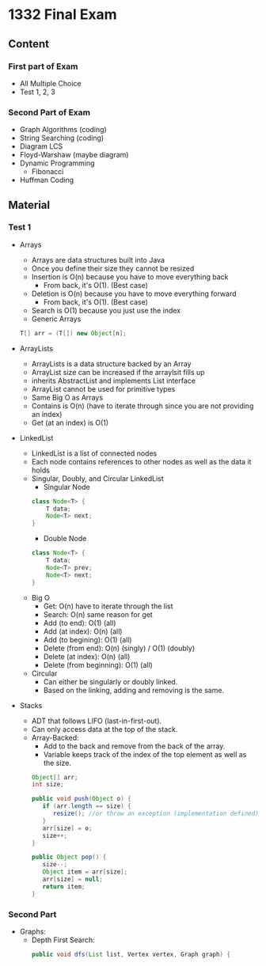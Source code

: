 # 1332 Final Exam

## Content
### First part of Exam
* All Multiple Choice
* Test 1, 2, 3

### Second Part of Exam
* Graph Algorithms (coding)
* String Searching (coding)
* Diagram LCS
* Floyd-Warshaw (maybe diagram)
* Dynamic Programming
    * Fibonacci
* Huffman Coding

## Material
### Test 1
  * Arrays
    * Arrays are data structures built into Java
    * Once you define their size they cannot be resized
    * Insertion is O(n) because you have to move everything back
      * From back, it's O(1). (Best case)
    * Deletion is O(n) because you have to move everything forward
      * From back, it's O(1). (Best case)
    * Search is O(1) because you just use the index
    * Generic Arrays
    ```java
    T[] arr = (T[]) new Object[n];
    ```
  * ArrayLists
    * ArrayLists is a data structure backed by an Array
    * ArrayList size can be increased if the arraylsit fills up
    * inherits AbstractList and implements List interface
    * ArrayList cannot be used for primitive types
    * Same Big O as Arrays
    * Contains is O(n) (have to iterate through since you are not providing an index)
    * Get (at an index) is O(1)

  * LinkedList
    * LinkedList is a list of connected nodes
    * Each node contains references to other nodes as well as the data it holds
    * Singular, Doubly, and Circular LinkedList
      * Singular Node
      ```java
      class Node<T> {
          T data;
          Node<T> next;
      }
      ```
      * Double Node
      ```java
      class Node<T> {
          T data;
          Node<T> prev;
          Node<T> next;
      }
      ```
    * Big O
      * Get: O(n) have to iterate through the list  
      * Search: O(n) same reason for get
      * Add (to end): O(1) (all)
      * Add (at index): O(n) (all)
      * Add (to begining): O(1) (all)
      * Delete (from end): O(n) (singly) / O(1) (doubly)
      * Delete (at index): O(n) (all)
      * Delete (from beginning): O(1) (all)
    * Circular
      * Can either be singularly or doubly linked.
      * Based on the linking, adding and removing is the same.
      
 * Stacks
    * ADT that follows LIFO (last-in-first-out).
    * Can only access data at the top of the stack.
    * Array-Backed:
      * Add to the back and remove from the back of the array.
      * Variable keeps track of the index of the top element as well as the size.
      ```java
      Object[] arr;
      int size;
      
      public void push(Object o) {
         if (arr.length == size) {
            resize(); //or throw an exception (implementation defined)
         }
         arr[size] = o;
         size++;
      }
      
      public Object pop() {
         size--;
         Object item = arr[size];
         arr[size] = null;
         return item;
      }
      ```
### Second Part
   * Graphs:
      * Depth First Search:
         ```java
         public void dfs(List list, Vertex vertex, Graph graph) {
            
         ```
